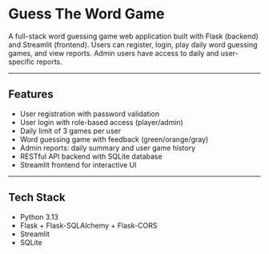 # Guess The Word Game

A full-stack word guessing game web application built with Flask (backend) and Streamlit (frontend). Users can register, login, play daily word guessing games, and view reports. Admin users have access to daily and user-specific reports.

---

## Features

- User registration with password validation
- User login with role-based access (player/admin)
- Daily limit of 3 games per user
- Word guessing game with feedback (green/orange/gray)
- Admin reports: daily summary and user game history
- RESTful API backend with SQLite database
- Streamlit frontend for interactive UI

---

## Tech Stack

- Python 3.13
- Flask + Flask-SQLAlchemy + Flask-CORS
- Streamlit
- SQLite
